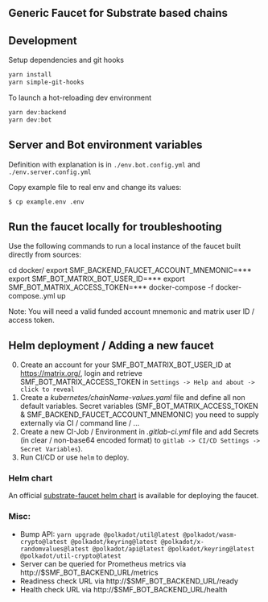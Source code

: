 ## Generic Faucet for Substrate based chains

## Development

Setup dependencies and git hooks

```bash
yarn install
yarn simple-git-hooks
```

To launch a hot-reloading dev environment

```bash
yarn dev:backend
yarn dev:bot
```

## Server and Bot environment variables

Definition with explanation is in `./env.bot.config.yml` and `./env.server.config.yml`

Copy example file to real env and change its values:
```bash
$ cp example.env .env
```

## Run the faucet locally for troubleshooting

Use the following commands to run a local instance of the faucet built directly from sources:

  cd docker/
  export SMF_BACKEND_FAUCET_ACCOUNT_MNEMONIC=***
  export SMF_BOT_MATRIX_BOT_USER_ID=***
  export SMF_BOT_MATRIX_ACCESS_TOKEN=***
  docker-compose -f docker-compose.<network>.yml up

Note: You will need a valid funded account mnemonic and matrix user ID / access token.

## Helm deployment / Adding a new faucet

0. Create an account for your SMF_BOT_MATRIX_BOT_USER_ID at https://matrix.org/, login and retrieve SMF_BOT_MATRIX_ACCESS_TOKEN in `Settings -> Help and about -> click to reveal`
1. Create a *kubernetes/chainName-values.yaml* file and define all non default variables. Secret variables (SMF_BOT_MATRIX_ACCESS_TOKEN & SMF_BACKEND_FAUCET_ACCOUNT_MNEMONIC) you need to supply externally
via CI / command line / ...
2. Create a new CI-Job / Environment in *.gitlab-ci.yml* file and add Secrets (in clear / non-base64 encoded format) to `gitlab -> CI/CD Settings -> Secret Variables`).
3. Run CI/CD or use `helm` to deploy.

### Helm chart

An official [substrate-faucet helm chart](https://github.com/paritytech/helm-charts/tree/main/charts/substrate-faucet) is available for deploying the faucet.

### Misc:

* Bump API: `yarn upgrade @polkadot/util@latest @polkadot/wasm-crypto@latest @polkadot/keyring@latest @polkadot/x-randomvalues@latest @polkadot/api@latest @polkadot/keyring@latest @polkadot/util-crypto@latest`
* Server can be queried for Prometheus metrics via http://$SMF_BOT_BACKEND_URL/metrics
* Readiness check URL  via http://$SMF_BOT_BACKEND_URL/ready
* Health check URL  via http://$SMF_BOT_BACKEND_URL/health

